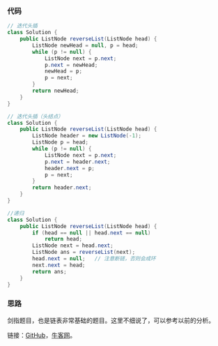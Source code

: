 ### 代码

``` java
// 迭代头插
class Solution {
    public ListNode reverseList(ListNode head) {
        ListNode newHead = null, p = head;
        while (p != null) {
            ListNode next = p.next;
            p.next = newHead;
            newHead = p;
            p = next;
        }
        return newHead;
    }
}

// 迭代头插（头结点）
class Solution {
    public ListNode reverseList(ListNode head) {
        ListNode header = new ListNode(-1);
        ListNode p = head;
        while (p != null) {
            ListNode next = p.next;
            p.next = header.next;
            header.next = p;
            p = next;
        }
        return header.next;
    }
}

//递归
class Solution {
    public ListNode reverseList(ListNode head) {
        if (head == null || head.next == null)
            return head;
        ListNode next = head.next;
        ListNode ans = reverseList(next);
        head.next = null;	// 注意断链，否则会成环
        next.next = head;
        return ans;
    }
}
```



### 思路

剑指题目，也是链表非常基础的题目。这里不细说了，可以参考以前的分析。

链接：[GitHub](https://github.com/sysuhxy2018/-offer/blob/master/%E5%8F%8D%E8%BD%AC%E9%93%BE%E8%A1%A8.md)，[牛客网](https://www.nowcoder.com/practice/75e878df47f24fdc9dc3e400ec6058ca?tpId=13&tqId=11168&tPage=1&rp=1&ru=/ta/coding-interviews&qru=/ta/coding-interviews/question-ranking)。